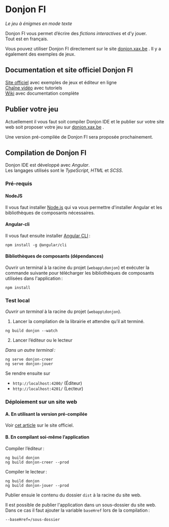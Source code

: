 # Donjon FI

*Le jeu à énigmes en mode texte*

Donjon FI vous permet d’écrire des *fictions interactives* et d’y jouer.\
Tout est en français.

Vous pouvez utiliser Donjon FI directement sur le site [donjon.xax.be](https://donjon.xax.be) . Il y a également des exemples de jeux.

## Documentation et site officiel Donjon FI

[Site officiel](https://donjon.fi) avec exemples de jeux et éditeur en ligne\
[Chaîne vidéo](https://donjon.fi/wiki) avec tutoriels\
[Wiki](https://donjon.fi/wiki) avec documentation complète

## Publier votre jeu

Actuellement il vous faut soit compiler Donjon IDE et le publier sur votre site web soit proposer votre jeu sur [donjon.xax.be](https://donjon.xax.be) .

Une version pré-compilée de Donjon FI sera proposée prochainement.

## Compilation de Donjon FI

Donjon IDE est développé avec *Angular*.\
Les langages utilisés sont le *TypeScript*, *HTML* et *SCSS*.

### Pré-requis

#### NodeJS

Il vous faut installer [Node.js](https://nodejs.org) qui va vous permettre d'installer Angular et les bibliothèques de composants nécessaires.

#### Angular-cli

Il vous faut ensuite installer [Angular CLI](https://cli.angular.io) :
```shell
npm install -g @angular/cli
```

#### Bibliothèques de composants (dépendances)

Ouvrir un terminal à la racine du projet (`webapp\donjon`) et exécuter la commande suivante pour télécharger les bibliothèques de composants utilisées dans l'application :
```shell
npm install
```

### Test local

*Ouvrir un terminal* à la racine du projet (`webapp\donjon`).

1. Lancer la compilation de la librairie et attendre qu’il ait terminé.

```shell
ng build donjon --watch
```
2. Lancer l’éditeur ou le lecteur

*Dans un autre terminal :*

```shell
ng serve donjon-creer
ng serve donjon-jouer
```


Se rendre ensuite sur 
- `http://localhost:4200/` (Éditeur)
- `http://localhost:4201/` (Lecteur)



### Déploiement sur un site web

#### A. En utilisant la version pré-compilée
Voir 
[cet article](https://donjon.fi/publier.html) sur le site officiel.

#### B. En compilant soi-même l’application
Compiler l’éditeur :
```shell
ng build donjon
ng build donjon-creer --prod
```

Compiler le lecteur :
```shell
ng build donjon
ng build donjon-jouer --prod
```

Publier ensuie le contenu du dossier `dist` à la racine du site web.

Il est possible de publier l'application dans un sous-dossier du site web. Dans ce cas il faut ajouter la variable `baseHref` lors de la compilation :
```shell
--baseHref=/sous-dossier
```

